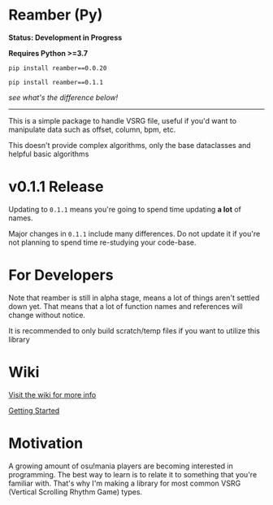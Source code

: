 # Reamber (Py)

**Status: Development in Progress**

**Requires Python >=3.7**

`pip install reamber==0.0.20`

`pip install reamber==0.1.1`

*see what's the difference below!*

------

This is a simple package to handle VSRG file, useful if you'd want to manipulate data
such as offset, column, bpm, etc.

This doesn't provide complex algorithms, only the base dataclasses and helpful basic
algorithms

# v0.1.1 Release

Updating to `0.1.1` means you're going to spend time updating **a lot** of names.

Major changes in `0.1.1` include many differences. Do not update it if you're not 
planning to spend time re-studying your code-base.

# For Developers

Note that reamber is still in alpha stage, means a lot of things aren't settled down
yet. That means that a lot of function names and references will change without notice.

It is recommended to only build scratch/temp files if you want to utilize this library

# Wiki

[Visit the wiki for more info](https://eve-ning.github.io/reamberPy/index.html)

[Getting Started](https://eve-ning.github.io/reamberPy/info/GettingStarted.html)

# Motivation

A growing amount of osu!mania players are becoming interested in programming.
The best way to learn is to relate it to something that you're familiar with.
That's why I'm making a library for most common VSRG (Vertical Scrolling Rhythm Game)
types.
